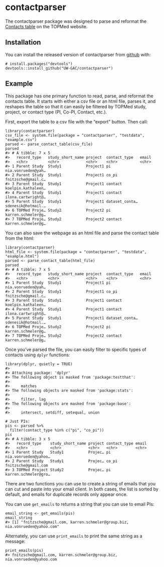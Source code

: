 
<!-- README.md is generated from README.Rmd. Please edit that file -->

contactparser
=============

<!-- badges: start -->
<!-- badges: end -->

The contactparser package was designed to parse and reformat the
[Contacts table](https://www.nhlbiwgs.org/contact-filter) on the TOPMed
website.

Installation
------------

You can install the released version of contactparser from
[github](https://github.com/UW-GAC/contactparser) with:

    # install.packages("devtools") 
    devtools::install_github("UW-GAC/contactparser")

Example
-------

This package has one primary function to read, parse, and reformat the
contacts table. It starts with either a csv file or an html file, parses
it, and reshapes the table so that it can easily be filtered by TOPMed
study, project, or contact type (PI, Co-PI, Contact, etc.).

First, export the table to a csv file with the “export” button. Then
call:

    library(contactparser)
    csv_file <- system.file(package = "contactparser", "testdata", "example.csv")
    parsed <- parse_contact_table(csv_file)
    parsed
    #> # A tibble: 7 x 5
    #>   record_type   study_short_name project  contact_type   email             
    #>   <chr>         <chr>            <chr>    <chr>          <chr>             
    #> 1 Parent Study  Study1           Project1 pi             nia.vonrueden@yah…
    #> 2 Parent Study  Study1           Project1 co_pi          fnitzsche@gmail.c…
    #> 3 Parent Study  Study1           Project1 contact        koelpin.kathaleen…
    #> 4 Parent Study  Study1           Project1 contact        ilona.cartwright@…
    #> 5 Parent Study  Study1           Project1 dataset_conta… sdenesik@hotmail.…
    #> 6 TOPMed Proje… Study2           Project2 pi             karren.schmeler@g…
    #> 7 TOPMed Proje… Study2           Project2 contact        karren.schmeler@g…

You can also save the webpage as an html file and parse the contact
table from the html:

    library(contactparser)
    html_file <- system.file(package = "contactparser", "testdata", "example.html")
    parsed <- parse_contact_table(html_file)
    parsed
    #> # A tibble: 7 x 5
    #>   record_type   study_short_name project  contact_type   email             
    #>   <chr>         <chr>            <chr>    <chr>          <chr>             
    #> 1 Parent Study  Study1           Project1 pi             nia.vonrueden@yah…
    #> 2 Parent Study  Study1           Project1 co_pi          fnitzsche@gmail.c…
    #> 3 Parent Study  Study1           Project1 contact        koelpin.kathaleen…
    #> 4 Parent Study  Study1           Project1 contact        ilona.cartwright@…
    #> 5 Parent Study  Study1           Project1 dataset_conta… sdenesik@hotmail.…
    #> 6 TOPMed Proje… Study2           Project2 pi             karren.schmeler@g…
    #> 7 TOPMed Proje… Study2           Project2 contact        karren.schmeler@g…

Once you’ve parsed the file, you can easily filter to specific types of
contacts using `dplyr` functions:

    library(dplyr, quietly = TRUE)
    #> 
    #> Attaching package: 'dplyr'
    #> The following object is masked from 'package:testthat':
    #> 
    #>     matches
    #> The following objects are masked from 'package:stats':
    #> 
    #>     filter, lag
    #> The following objects are masked from 'package:base':
    #> 
    #>     intersect, setdiff, setequal, union

    # Just PIs:
    pis <- parsed %>%
      filter(contact_type %in% c("pi", "co_pi"))
    pis
    #> # A tibble: 3 x 5
    #>   record_type    study_short_name project contact_type email               
    #>   <chr>          <chr>            <chr>   <chr>        <chr>               
    #> 1 Parent Study   Study1           Projec… pi           nia.vonrueden@yahoo…
    #> 2 Parent Study   Study1           Projec… co_pi        fnitzsche@gmail.com 
    #> 3 TOPMed Project Study2           Projec… pi           karren.schmeler@gro…

There are two functions you can use to create a string of emails that
you can cut and paste into your email client. In both cases, the list is
sorted by default, and emails for duplicate records only appear once.

You can use `get_emails` to returns a string that you can use to email
PIs:

    email_string <- get_emails(pis)
    email_string
    #> [1] "fnitzsche@gmail.com, karren.schmeler@group.biz, nia.vonrueden@yahoo.com"

Alternately, you can use `print_emails` to print the same string as a
message:

    print_emails(pis)
    #> fnitzsche@gmail.com, karren.schmeler@group.biz, nia.vonrueden@yahoo.com
